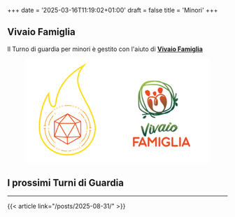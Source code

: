 +++
date = '2025-03-16T11:19:02+01:00'
draft = false
title = 'Minori'
+++

## Vivaio Famiglia

Il Turno di guardia per minori è gestito con l'aiuto di 
<a href="https://vivaiofamiglia.it/" class="text-primary-500 hover:text-primary-700"><b>Vivaio Famiglia</b><br>
</a>

<figure>
      <img class= responsive-image src="loghi.png" alt="loghi" class=image-container/> 
</figure>

## I prossimi Turni di Guardia

---

{{< article link="/posts/2025-08-31/" >}}


